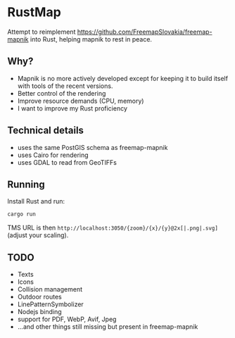 # RustMap

Attempt to reimplement https://github.com/FreemapSlovakia/freemap-mapnik into Rust, helping mapnik to rest in peace.

## Why?

- Mapnik is no more actively developed except for keeping it to build itself with tools of the recent versions.
- Better control of the rendering
- Improve resource demands (CPU, memory)
- I want to improve my Rust proficiency

## Technical details

- uses the same PostGIS schema as freemap-mapnik
- uses Cairo for rendering
- uses GDAL to read from GeoTIFFs

## Running

Install Rust and run:

```bash
cargo run
```

TMS URL is then `http://localhost:3050/{zoom}/{x}/{y}@2x[|.png|.svg]` (adjust your scaling).

## TODO

- Texts
- Icons
- Collision management
- Outdoor routes
- LinePatternSymbolizer
- Nodejs binding
- support for PDF, WebP, Avif, Jpeg
- ...and other things still missing but present in freemap-mapnik
